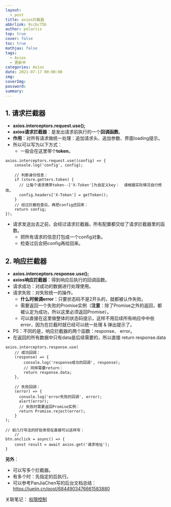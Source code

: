```yaml
---
layout:
  - post
title: axios拦截器
abbrlink: 9ccbc75b
author: polariis
top: true
cover: false
toc: true
mathjax: false
tags:
  - Axios
  - 更新中
categories: Axios
date: 2021-07-17 00:00:00
img:
coverImg:
password:
summary:
---
```




## 1. 请求拦截器

- **axios.interceptors.request.use();**
- **axios请求拦截器**：是发出请求前执行的一个**回调函数**。
- **作用**：对所有请求做统一处理：追加请求头、追加参数、界面loading提示。
- 所以可以写为以下方式：
  - 一般会在这里带个**token**。

```
axios.interceptors.request.use((config) => {
    console.log('config', config);
    
    // 判断身份信息：
    if (store.getters.token) {
      // 让每个请求携带token--['X-Token']为自定义key：  请根据实际情况自行修改。
      config.headers['X-Token'] = getToken(); 
    }
    // 经过拦截检查后，再把config还回来：
    return config;
});
```



- 请求发送出去之前，会经过请求拦截器。所有配置都交给了请求拦截器里的函数。
  - 把所有请求的信息打包成一个config对象。
  - 检查过后会把config再给回来。



## 2. 响应拦截器

- **axios.interceptors.response.use();**
- **axios响应拦截器**：得到响应后执行的回调函数。
- 请求成功：对成功的数据进行处理使用。
- 请求失败：对失败统一的操作。
  - **什么时候调error**：只要状态码不是2开头的，就都被认作失败。
  - 需要返回一个失败的Promise实例（**注意**：除了Promise之外的返回，都被认定为成功，所以这里必须返回Promise）。
  - 可以直接在这里做整体的状态码提示，这样不用后续所有响应中中些error，因为在拦截时就已经可以统一处理 & 弹出提示了。
- PS：不同的是，响应拦截器的两个函数：response、 error。
- 在返回的所有数据中只有data是后续需要的，所以直接 return response.data 

```
axios.interceptors.response.use(
    // 成功回调：
    (response) => {
        console.log('response成功的回调', response);
        // 同样需要return：
        return response.data;
    },
    
    // 失败回调：
    (error) => {
      console.log('error失败的回调', error); 
      alert(error);
      // 失败时需要返回Promise实例：
      return Promise.reject(error);
    }
);

// 前几行写法的好处体现在直接可以这样写：
    // 
btn.onclick = async() => {
    const result = await axios.get('请求地址');
}
```

**另外**：

- 可以写多个拦截器。
- 有多个时：先指定的后执行。
- 可以参考PanJiaChen写的后台文档总结：https://juejin.cn/post/6844903476661583880



关联笔记：
[权限控制]()
